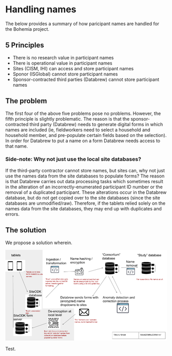 # Handling names

The below provides a summary of how paricipant names are handled for the Bohemia project.

## 5 Principles
- There is no research value in participant names
- There is operational value in participant names
- Sites (CISM, IHI) can access and store participant names
- Sponor (ISGlobal) cannot store participant names
- Sponsor-contracted third parties (Databrew) cannot store participant names

## The problem

The first four of the above five problems pose no problems. However, the fifth principle is slightly problematic. The reason is that the sponsor-contracted third party (Databrew) needs to generate digital forms in which names are included (ie, fieldworkers need to select a household and household member, and pre-populate certain fields based on the selection). In order for Databrew to put a name on a form Databrew needs access to that name.

### Side-note: Why not just use the local site databases?

If the third-party contractor cannot store names, but sites can, why not just use the names data from the site databases to populate forms? The reason is that Databrew carries out data processing tasks which sometimes result in the alteration of an incorrectly-enumerated participant ID number or the removal of a duplicated participant. These alterations occur in the Databrew database, but do not get copied over to the site databases (since the site databases are unmodified/raw). Therefore, if the tablets relied solely on the names data from the site databases, they may end up with duplicates and errors.

## The solution

We propose a solution wherein.

![](img/names.png)

Test.

